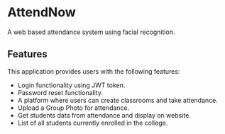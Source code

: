 # AttendNow

A web based attendance system using facial recognition.

## Features
This application provides users with the following features:  
  - Login functionality using JWT token.
  - Password reset functionality.
  - A platform where users can create classrooms and take attendance. 
  - Upload a Group Photo for attendance.   
  - Get students data from attendance and display on website.   
  - List of all students currently enrolled in the college.  
